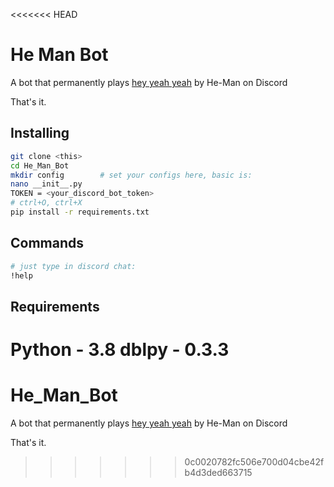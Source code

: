 <<<<<<< HEAD
# He Man Bot

A bot that permanently plays [hey yeah yeah](https://www.youtube.com/watch?v=ZZ5LpwO-An4) by He-Man on Discord

That's it.

## Installing

```sh
git clone <this>
cd He_Man_Bot
mkdir config        # set your configs here, basic is:
nano __init__.py
TOKEN = <your_discord_bot_token>
# ctrl+O, ctrl+X
pip install -r requirements.txt
```

## Commands

```sh
# just type in discord chat:
!help
```

## Requirements

Python - 3.8
dblpy - 0.3.3
=======
# He_Man_Bot
A bot that permanently plays [hey yeah yeah](https://www.youtube.com/watch?v=ZZ5LpwO-An4) by He-Man on Discord

That's it.
>>>>>>> 0c0020782fc506e700d04cbe42fb4d3ded663715
